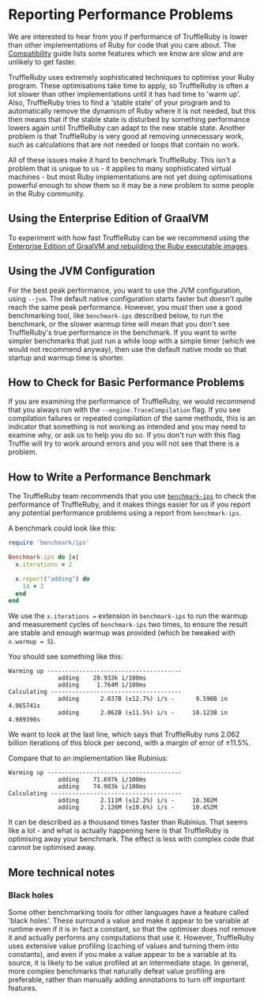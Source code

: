 # Reporting Performance Problems

We are interested to hear from you if performance of TruffleRuby is lower than
other implementations of Ruby for code that you care about.
The [Compatibility](compatibility.md) guide lists some features which we know are slow and
are unlikely to get faster.

TruffleRuby uses extremely sophisticated techniques to optimise your Ruby
program. These optimisations take time to apply, so TruffleRuby is often a lot
slower than other implementations until it has had time to 'warm up'. Also,
TruffleRuby tries to find a 'stable state' of your program and to automatically
remove the dynamism of Ruby where it is not needed, but this then means that if
the stable state is disturbed by something performance lowers again until
TruffleRuby can adapt to the new stable state. Another problem is that
TruffleRuby is very good at removing unnecessary work, such as calculations that
are not needed or loops that contain no work.

All of these issues make it hard to benchmark TruffleRuby. This isn't a problem
that is unique to us - it applies to many sophisticated virtual machines - but
most Ruby implementations are not yet doing optimisations powerful enough to
show them so it may be a new problem to some people in the Ruby community.

## Using the Enterprise Edition of GraalVM

To experiment with how fast TruffleRuby can be we recommend using the
[Enterprise Edition of GraalVM and rebuilding the Ruby executable images](installing-graalvm.md).

## Using the JVM Configuration

For the best peak performance, you want to use the JVM configuration, using
`--jvm`. The default native configuration starts faster but doesn't quite reach
the same peak performance. However, you *must* then use a good benchmarking
tool, like `benchmark-ips` described below, to run the benchmark, or the slower
warmup time will mean that you don't see TruffleRuby's true performance in the
benchmark. If you want to write simpler benchmarks that just run a while loop
with a simple timer (which we would not recommend anyway), then use the default
native mode so that startup and warmup time is shorter.

## How to Check for Basic Performance Problems

If you are examining the performance of TruffleRuby, we would recommend that you
always run with the `--engine.TraceCompilation` flag. If you see
compilation failures or repeated compilation of the same methods, this is an
indicator that something is not working as intended and you may need to examine
why, or ask us to help you do so. If you don't run with this flag Truffle will
try to work around errors and you will not see that there is a problem.

## How to Write a Performance Benchmark

The TruffleRuby team recommends that you use
[`benchmark-ips`](https://github.com/evanphx/benchmark-ips) to
check the performance of TruffleRuby, and it makes things easier for us if you
report any potential performance problems using a report from `benchmark-ips`.

A benchmark could look like this:

```ruby
require 'benchmark/ips'

Benchmark.ips do |x|
  x.iterations = 2

  x.report("adding") do
    14 + 2
  end
end
```

We use the `x.iterations =` extension in `benchmark-ips` to run the warmup and
measurement cycles of `benchmark-ips` two times, to ensure the result are stable
and enough warmup was provided (which be tweaked with `x.warmup = 5`).

You should see something like this:

```
Warming up --------------------------------------
              adding    20.933k i/100ms
              adding     1.764M i/100ms
Calculating -------------------------------------
              adding      2.037B (±12.7%) i/s -      9.590B in   4.965741s
              adding      2.062B (±11.5%) i/s -     10.123B in   4.989398s
```

We want to look at the last line, which says that TruffleRuby runs 2.062 billion
iterations of this block per second, with a margin of error of ±11.5%.

Compare that to an implementation like Rubinius:

```
Warming up --------------------------------------
              adding    71.697k i/100ms
              adding    74.983k i/100ms
Calculating -------------------------------------
              adding      2.111M (±12.2%) i/s -     10.302M
              adding      2.126M (±10.6%) i/s -     10.452M
```

It can be described as a thousand times faster than Rubinius. That seems like
a lot - and what is actually happening here is that TruffleRuby is optimising
away your benchmark. The effect is less with complex code that cannot be optimised away.

## More technical notes

### Black holes

Some other benchmarking tools for other languages have a feature called 'black
holes'. These surround a value and make it appear to be variable at runtime even
if it is in fact a constant, so that the optimiser does not remove it and
actually performs any computations that use it. However, TruffleRuby uses
extensive value profiling (caching of values and turning them into constants),
and even if you make a value appear to be a variable at its source, it is likely
to be value profiled at an intermediate stage. In general, more
complex benchmarks that naturally defeat value profiling are preferable, rather than manually
adding annotations to turn off important features.
